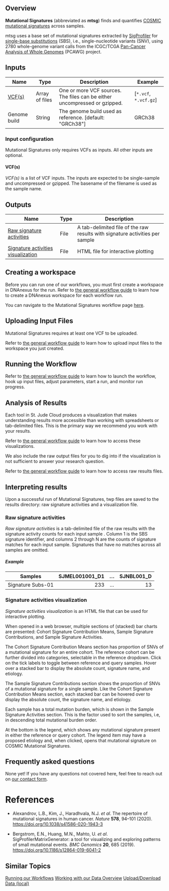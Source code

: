 ## Overview

**Mutational Signatures** (abbreviated as **mtsg**) finds and quantifies
[COSMIC mutational signatures] across samples.

mtsg uses a base set of mutational signatures extracted by [SigProfiler] for
[single-base substitutions] (SBS), i.e., single-nucleotide variants (SNV),
using 2780 whole-genome variant calls from the ICGC/TCGA [Pan-Cancer Analysis
of Whole Genomes] (PCAWG) project.

[COSMIC mutational signatures]: https://cancer.sanger.ac.uk/cosmic/signatures
[SigProfiler]: https://cancer.sanger.ac.uk/cosmic/signatures/sigprofiler.tt
[single-base substitutions]: https://cancer.sanger.ac.uk/cosmic/signatures/SBS/index.tt
[Pan-Cancer Analysis of Whole Genomes]: https://dcc.icgc.org/pcawg

## Inputs

| Name                           | Type           | Description                                                               | Example               |
|--------------------------------|----------------|---------------------------------------------------------------------------|-----------------------|
| [VCF(s)]                       | Array of files | One or more VCF sources. The files can be either uncompressed or gzipped. | [`*.vcf`, `*.vcf.gz`] |
| Genome build                   | String         | The genome build used as reference. [default: "GRCh38"]                   | GRCh38                |

[VCF(s)]: #vcfs

### Input configuration

Mutational Signatures only requires VCFs as inputs. All other inputs are
optional.

<h4 id="VCF(s)">VCF(s)</h4>

_VCF(s)_ is a list of VCF inputs. The inputs are expected to be single-sample
and uncompressed or gzipped. The basename of the filename is used as the
sample name.

## Outputs

| Name                                 | Type | Description                                                                  |
|--------------------------------------|------|------------------------------------------------------------------------------|
| [Raw signature activities]           | File | A tab-delimited file of the raw results with signature activities per sample |
| [Signature activities visualization] | File | HTML file for interactive plotting                                           |

[Raw signature activities]: #raw-signature-activities
[Signature activities visualization]: #signature-activities-visualization

## Creating a workspace

Before you can run one of our workflows, you must first create a workspace in
DNAnexus for the run. Refer to [the general workflow
guide](running-sj-workflows.md#getting-started) to learn how to create a
DNAnexus workspace for each workflow run.

You can navigate to the Mutational Signatures workflow page
[here](https://platform.stjude.cloud/workflows/mutational_signatures).

## Uploading Input Files

Mutational Signatures requires at least one VCF to be uploaded.

Refer to [the general workflow
guide](running-sj-workflows.md#uploading-files) to learn how to upload input
files to the workspace you just created.

## Running the Workflow

Refer to [the general workflow
guide](running-sj-workflows.md#running-the-workflow) to learn how to launch
the workflow, hook up input files, adjust parameters, start a run, and
monitor run progress.

## Analysis of Results

Each tool in St. Jude Cloud produces a visualization that makes understanding
results more accessible than working with spreadsheets or tab-delimited
files. This is the primary way we recommend you work with your results.

Refer to [the general workflow
guide](running-sj-workflows.md#custom-visualizations) to learn how to access
these visualizations.

We also include the raw output files for you to dig into if the visualization
is not sufficient to answer your research question.

Refer to [the general workflow
guide](running-sj-workflows.md#raw-results-files) to learn how to access raw
results files.

## Interpreting results

Upon a successful run of Mutational Signatures, twp files are saved to the
results directory: raw signature activities and a visualization file.

### Raw signature activities

_Raw signature activities_ is a tab-delimited file of the raw results with
the signature activity counts for each input sample . Column 1 is the SBS
signature identifier, and columns 2 through N are the counts of signature
matches for each input sample. Signatures that have no matches across all
samples are omitted.

<h5>Example</h5>


| Samples           | SJMEL001001_D1 | … | SJNBL001_D |
|-------------------|---------------:|:-:|-----------:|
| Signature Subs-01 |            233 | … |         13 |


### Signature activities visualization

_Signature activities visualization_ is an HTML file that can be used for
interactive plotting.

When opened in a web browser, multiple sections of (stacked) bar charts are
presented: Cohort Signature Contribution Means, Sample Signature
Contributions, and Sample Signature Activities.

The Cohort Signature Contribution Means section has proportion of SNVs of a
mutational signature for an entire cohort. The reference cohort can be
further divided into categories, selectable in the reference dropdown. Click
on the tick labels to toggle between reference and query samples. Hover over
a stacked bar to display the absolute count, signature name, and etiology.

The Sample Signature Contributions section shows the proportion of SNVs of a
mutational signature for a single sample. Like the Cohort Signature
Contribution Means section, each stacked bar can be hovered over to display
the absolute count, the signature name, and etiology.

Each sample has a total mutation burden, which is shown in the Sample
Signature Activities section. This is the factor used to sort the samples,
i.e, in descending total mutational burden order.

At the bottom is the legend, which shows any mutational signature present in
either the reference or query cohort. The legend item may have a proposed
etiology and, when clicked, opens that mutational signature on COSMIC
Mutational Signatures.

## Frequently asked questions

None yet! If you have any questions not covered here, feel free to reach out
on [our contact
form](https://hospital.stjude.org/apps/forms/fb/st-jude-cloud-contact/).

# References

  * Alexandrov, L.B., Kim, J., Haradhvala, N.J. _et al_. The repertoire of
    mutational signatures in human cancer. _Nature_ **578**, 94–101 (2020).
    https://doi.org/10.1038/s41586-020-1943-3

  * Bergstrom, E.N., Huang, M.N., Mahto, U. _et al_.
    SigProfilerMatrixGenerator: a tool for visualizing and exploring patterns
    of small mutational events. _BMC Genomics_ **20**, 685 (2019).
    https://doi.org/10.1186/s12864-019-6041-2

## Similar Topics

[Running our Workflows](../analyzing-data/running-sj-workflows.md)
[Working with our Data Overview](../managing-data/working-with-our-data.md)
[Upload/Download Data (local)](../managing-data/upload-local.md)

[10.1186/s13073-018-0539-0]: https://doi.org/10.1186/s13073-018-0539-0
[29695279]: https://www.ncbi.nlm.nih.gov/pubmed/29695279

[mtsg]: https://github.com/stjude/mtsg
